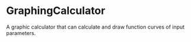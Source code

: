# GraphingCalculator
A graphic calculator that can calculate and draw function curves of input parameters.
